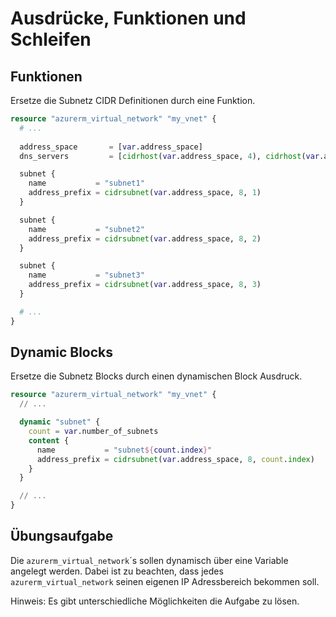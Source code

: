 # Ausdrücke, Funktionen und Schleifen

## Funktionen
Ersetze die Subnetz CIDR Definitionen durch eine Funktion.

```terraform
resource "azurerm_virtual_network" "my_vnet" {
  # ...
  
  address_space       = [var.address_space]
  dns_servers         = [cidrhost(var.address_space, 4), cidrhost(var.address_space, 5)]

  subnet {
    name           = "subnet1"
    address_prefix = cidrsubnet(var.address_space, 8, 1)
  }

  subnet {
    name           = "subnet2"
    address_prefix = cidrsubnet(var.address_space, 8, 2)
  }

  subnet {
    name           = "subnet3"
    address_prefix = cidrsubnet(var.address_space, 8, 3)
  }

  # ...
}
```

## Dynamic Blocks
Ersetze die Subnetz Blocks durch einen dynamischen Block Ausdruck.

```terraform
resource "azurerm_virtual_network" "my_vnet" {
  // ...

  dynamic "subnet" {
    count = var.number_of_subnets
    content {
      name           = "subnet${count.index}"
      address_prefix = cidrsubnet(var.address_space, 8, count.index)
    }
  }

  // ...
}
```

## Übungsaufgabe
Die `azurerm_virtual_network`´s sollen dynamisch über eine Variable angelegt werden.
Dabei ist zu beachten, dass jedes `azurerm_virtual_network` seinen eigenen IP Adressbereich bekommen soll.

Hinweis: Es gibt unterschiedliche Möglichkeiten die Aufgabe zu lösen.